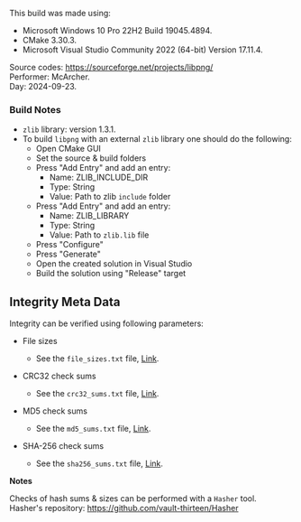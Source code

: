 This build was made using:

* Microsoft Windows 10 Pro 22H2 Build 19045.4894.
* CMake 3.30.3.
* Microsoft Visual Studio Community 2022 (64-bit) Version 17.11.4.

Source codes: https://sourceforge.net/projects/libpng/  
Performer: McArcher.  
Day: 2024-09-23.  

### Build Notes

* `zlib` library: version 1.3.1.
* To build `libpng` with an external `zlib` library one should do the following:
	* Open CMake GUI
    * Set the source & build folders
    * Press "Add Entry" and add an entry:
      * Name: ZLIB_INCLUDE_DIR
      * Type: String
      * Value: Path to zlib `include` folder
    * Press "Add Entry" and add an entry:
      * Name: ZLIB_LIBRARY
      * Type: String
      * Value: Path to `zlib.lib` file
    * Press "Configure"
    * Press "Generate"
    * Open the created solution in Visual Studio
    * Build the solution using "Release" target

## Integrity Meta Data

Integrity can be verified using following parameters:
* File sizes
    * See the `file_sizes.txt` file, [Link](./file_sizes.txt).


* CRC32 check sums
    * See the `crc32_sums.txt` file, [Link](./crc32_sums.txt).


* MD5 check sums
    * See the `md5_sums.txt` file, [Link](./md5_sums.txt).


* SHA-256 check sums
    * See the `sha256_sums.txt` file, [Link](./sha256_sums.txt).

**Notes**

Checks of hash sums & sizes can be performed with a `Hasher` tool.  
Hasher's repository: https://github.com/vault-thirteen/Hasher
